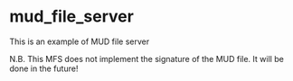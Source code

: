 # mud_file_server
This is an example of MUD file server

N.B. This MFS does not implement the signature of the MUD file. It will be done in the future!
